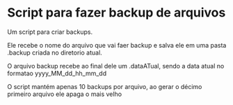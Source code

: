 # Script para fazer backup de arquivos

Um script para criar backups.

Ele recebe o nome do arquivo que vai faer backup e salva ele em uma pasta .backup criada no diretorio atual.

O arquivo backup recebe ao final dele um .dataATual, sendo a data atual no formatao yyyy\_MM\_dd\_hh\_mm\_dd

O script mantém apenas 10 backups por arquivo, ao gerar o décimo primeiro arquivo ele apaga o mais velho
